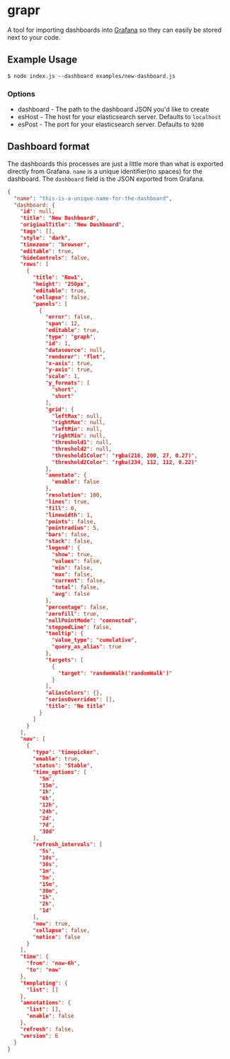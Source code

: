 # grapr
A tool for importing dashboards into [Grafana](http://grafana.org/) so they can easily be stored next to your code.

## Example Usage
`$ node index.js --dashboard examples/new-dashboard.js`

### Options
- dashboard - The path to the dashboard JSON you'd like to create
- esHost - The host for your elasticsearch server. Defaults to `localhost`
- esPost - The port for your elasticsearch server. Defaults to `9200`

## Dashboard format
The dashboards this processes are just a little more than what is exported directly from Grafana. `name` is a unique identifier(no spaces) for the dashboard. The `dashboard` field is the JSON exported from Grafana.

```json
{
  "name": "this-is-a-unique-name-for-the-dashboard",
  "dashboard: {
    "id": null,
    "title": "New Dashboard",
    "originalTitle": "New Dashboard",
    "tags": [],
    "style": "dark",
    "timezone": "browser",
    "editable": true,
    "hideControls": false,
    "rows": [
      {
        "title": "Row1",
        "height": "250px",
        "editable": true,
        "collapse": false,
        "panels": [
          {
            "error": false,
            "span": 12,
            "editable": true,
            "type": "graph",
            "id": 1,
            "datasource": null,
            "renderer": "flot",
            "x-axis": true,
            "y-axis": true,
            "scale": 1,
            "y_formats": [
              "short",
              "short"
            ],
            "grid": {
              "leftMax": null,
              "rightMax": null,
              "leftMin": null,
              "rightMin": null,
              "threshold1": null,
              "threshold2": null,
              "threshold1Color": "rgba(216, 200, 27, 0.27)",
              "threshold2Color": "rgba(234, 112, 112, 0.22)"
            },
            "annotate": {
              "enable": false
            },
            "resolution": 100,
            "lines": true,
            "fill": 0,
            "linewidth": 1,
            "points": false,
            "pointradius": 5,
            "bars": false,
            "stack": false,
            "legend": {
              "show": true,
              "values": false,
              "min": false,
              "max": false,
              "current": false,
              "total": false,
              "avg": false
            },
            "percentage": false,
            "zerofill": true,
            "nullPointMode": "connected",
            "steppedLine": false,
            "tooltip": {
              "value_type": "cumulative",
              "query_as_alias": true
            },
            "targets": [
              {
                "target": "randomWalk('randomWalk')"
              }
            ],
            "aliasColors": {},
            "seriesOverrides": [],
            "title": "No title"
          }
        ]
      }
    ],
    "nav": [
      {
        "type": "timepicker",
        "enable": true,
        "status": "Stable",
        "time_options": [
          "5m",
          "15m",
          "1h",
          "6h",
          "12h",
          "24h",
          "2d",
          "7d",
          "30d"
        ],
        "refresh_intervals": [
          "5s",
          "10s",
          "30s",
          "1m",
          "5m",
          "15m",
          "30m",
          "1h",
          "2h",
          "1d"
        ],
        "now": true,
        "collapse": false,
        "notice": false
      }
    ],
    "time": {
      "from": "now-6h",
      "to": "now"
    },
    "templating": {
      "list": []
    },
    "annotations": {
      "list": [],
      "enable": false
    },
    "refresh": false,
    "version": 6
  }
}
```
